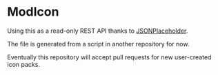 # ModIcon

Using this as a read-only REST API thanks to [JSONPlaceholder](https://jsonplaceholder.typicode.com/).

The file is generated from a script in another repository for now.

Eventually this repository will accept pull requests for new user-created icon packs.
